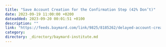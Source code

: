 ```yaml
---
title: "Save Account Creation for the Confirmation Step (42% Don’t)"
date: 2023-09-19 11:00:00 +0200
dateadded: 2023-09-20 00:01:51 +0100
description: ""
link: "https://feeds.baymard.com/link/9825/8185262/delayed-account-creation"
category:
directory: _directory/baymard-institute.md
---
```


